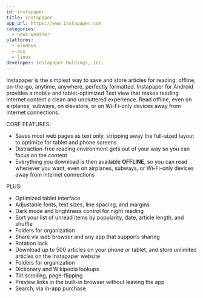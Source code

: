 ```yaml
---
id: instapaper
title: Instapaper
app_url: https://www.instapaper.com
categories:
  - news-weather
platforms:
  - windows
  - osx
  - linux
developer: Instapaper Holdings, Inc.
---
```

Instapaper is the simplest way to save and store articles for reading: offline, on-the-go, anytime, anywhere, perfectly formatted.
Instapaper for Android provides a mobile and tablet-optimized Text view that makes reading Internet content a clean and uncluttered experience. Read offline, even on airplanes, subways, on elevators, or on Wi-Fi-only devices away from Internet connections.


CORE FEATURES:

- Saves most web pages as text only, stripping away the full-sized layout to optimize for tablet and phone screens
- Distraction-free reading environment gets out of your way so you can focus on the content
- Everything you download is then available **OFFLINE**, so you can read whenever you want, even on airplanes, subways, or Wi-Fi-only devices away from internet connections

PLUS:

- Optimized tablet interface
- Adjustable fonts, text sizes, line spacing, and margins
- Dark mode and brightness control for night reading
- Sort your list of unread items by popularity, date, article length, and shuffle
- Folders for organization
- Share via web browser and any app that supports sharing
- Rotation lock
- Download up to 500 articles on your phone or tablet, and store unlimited articles on the Instapaper website
- Folders for organization
- Dictionary and Wikipedia lookups
- Tilt scrolling, page-flipping
- Preview links in the built-in browser without leaving the app
- Search, via in-app purchase
